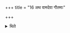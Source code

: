 +++
title = "16 अथ वामदेवा गौतमाः"

+++

<details><summary>थिते</summary>

अथ वामदेवा गौतमाः १६
</details>
